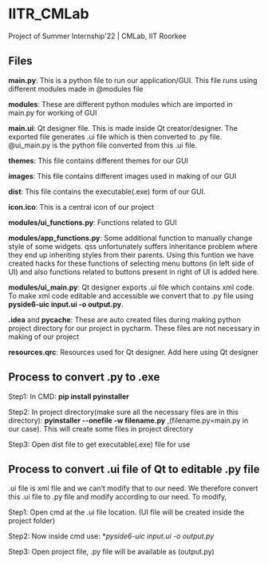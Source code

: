 # IITR_CMLab
Project of Summer Internship'22 | CMLab, IIT Roorkee
## Files
**main.py**: This is a python file to run our application/GUI. This file runs using different modules made in @modules file

**modules**: These are different python modules which are imported in main.py for working of GUI

**main.ui**: Qt designer file. This is made inside Qt creator/designer. The exported file generates .ui file which is then converted to .py file. @ui_main.py is the python file converted from this .ui file.

**themes**: This file contains different themes for our GUI

**images**: This file contains different images used in making of our GUI

**dist**: This file contains the executable(.exe) form of our GUI. 

**icon.ico**: This is a central icon of our project

**modules/ui_functions.py**: Functions related to GUI

**modules/app_functions.py**: Some additional function to manually change style of some widgets. qss unfortunately suffers inheritance problem where they end up inheriting styles from their parents. Using this funtion we have created hacks for these functions of selecting menu buttons (in left side of UI) and also functions related to buttons present in right of UI is added here.

**modules/ui_main.py**: Qt designer exports .ui file which contains xml code. To make xml code editable and accessible we convert that to .py file using **pyside6-uic input.ui -o output.py**. 

**.idea** and **pycache**: These are auto created files during making python project directory for our project in pycharm. These files are not necessary in making of our project

**resources.qrc**: Resources used for Qt designer. Add here using Qt designer

## Process to convert .py to .exe
Step1: In CMD: **pip install pyinstaller**

Step2: In project directory(make sure all the necessary files are in this directory): **pyinstaller --onefile -w filename.py** ,(filename.py=main.py in our case). This will create some files in project directory

Step3: Open dist file to get executable(.exe) file for use

## Process to convert .ui file of Qt to editable .py file
.ui file is xml file and we can’t modify that to our need. We therefore convert this .ui file to .py file and modify according to our need. 
To modify, 

Step1: Open cmd at the .ui file location. (UI file will be created inside the project folder)

Step2: Now inside cmd use: **pyside6-uic input.ui -o output.py*
       
Step3: Open project file, .py file will be available as (output.py)


